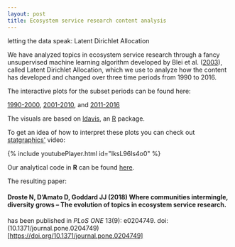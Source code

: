 ```yaml
---
layout: post
title: Ecosystem service research content analysis
---
```

<div class="message">
  letting the data speak: Latent Dirichlet Allocation
</div>

We have analyzed topics in ecosystem service research through a fancy unsupervised machine learning algorithm developed by Blei et al. ([2003](https://www.jmlr.org/papers/v3/blei03a.html)), called Latent Dirichlet Allocation, which we use to analyze how the content has developed and changed over three time periods from 1990 to 2016.

The interactive plots for the subset periods can be found here:

[1990-2000](https://nils.droste.io/research/ES_LDA/topicmodelvis_1970_2000/index.html),
[2001-2010](https://nils.droste.io/research/ES_LDA/topicmodelvis_2001_2010/index.html), and
[2011-2016](https://nils.droste.io/research/ES_LDA/topicmodelvis_2011_2016/index.html)

The visuals are based on [ldavis](https://github.com/cpsievert/LDAvis), an [R](https://www.r-project.org/) package.

To get an idea of how to interpret these plots you can check out [statgraphics'](https://www.youtube.com/channel/UCq6VSkbys_dJK_WlWimQaTg) video:

{% include youtubePlayer.html id="IksL96ls4o0" %}

Our analytical code in **R** can be found [here](https://github.com/NilsDroste/ES-LDA).

The resulting paper:

#### Droste N, D’Amato D, Goddard JJ (2018) Where communities intermingle, diversity grows – The evolution of topics in ecosystem service research.

has been published in *PLoS ONE* 13(9): e0204749. doi: (10.1371/journal.pone.0204749)[https://doi.org/10.1371/journal.pone.0204749]
